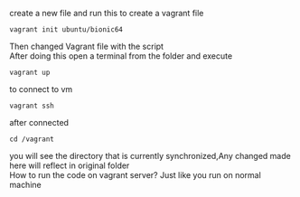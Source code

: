 create a new file and run this to create a vagrant file
```
vagrant init ubuntu/bionic64
```
Then changed Vagrant file with the script<br>
After doing this open a terminal from the folder and execute
```
vagrant up
```

to connect to vm
```
vagrant ssh
```
after connected
```
cd /vagrant
```
you will see the directory that is currently synchronized,Any changed made here will reflect in original folder<br>
How to run the code on vagrant server? Just like you run on normal machine